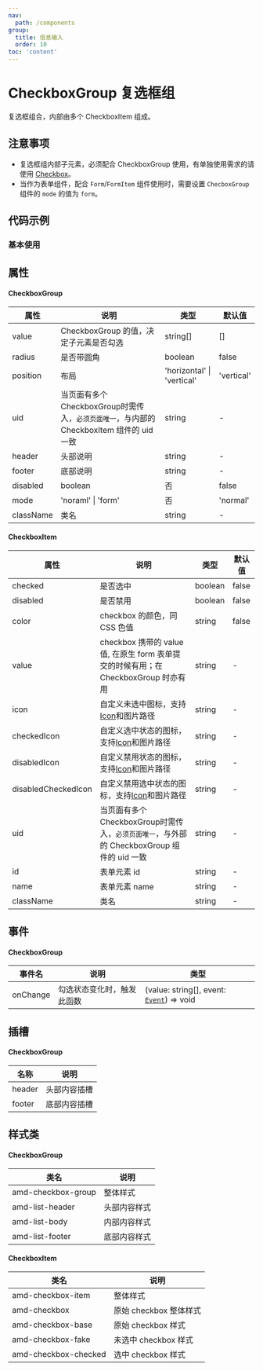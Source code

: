 ```yaml
---
nav:
  path: /components
group:
  title: 信息输入
  order: 10
toc: 'content'
---
```


# CheckboxGroup 复选框组
复选框组合，内部由多个 CheckboxItem 组成。

## 注意事项

- 复选框组内部子元素，必须配合 CheckboxGroup 使用，有单独使用需求的请使用 [Checkbox](./checkbox)。
- 当作为表单组件，配合 `Form`/`FormItem` 组件使用时，需要设置 `ChecboxGroup` 组件的 `mode` 的值为 `form`。

## 代码示例
### 基本使用
<code src='../../demo/pages/CheckboxGroup'></code>
## 属性
#### CheckboxGroup
| 属性 | 说明 | 类型 | 默认值 |
| -----|-----|-----|-----|
| value | CheckboxGroup 的值，决定子元素是否勾选 | string[] | [] |
| radius |  是否带圆角 | boolean | false |
| position | 布局 | 'horizontal' &verbar;  'vertical' | 'vertical' | 
| uid |  当页面有多个CheckboxGroup时需传入，`必须页面唯一`，与内部的 CheckboxItem 组件的 uid 一致 | string | - |
| header |  头部说明 | string | - |
| footer |  底部说明 | string | - |
| disabled | boolean | 否 | false | 是否禁用 |
| mode | 'noraml' &verbar; 'form' | 否 | 'normal' | 配合From/FormItem组件使用时，需设置为 from |
| className | 类名| string | - |

#### CheckboxItem
| 属性 | 说明 | 类型 | 默认值 | 
| -----|-----|-----|----- |
| checked |  是否选中 | boolean | false | 
| disabled | 是否禁用 | boolean | false |
| color | checkbox 的颜色，同 CSS 色值 | string | false |
| value |  checkbox 携带的 value 值, 在原生 form 表单提交的时候有用；在 CheckboxGroup 时亦有用 | string | - |
| icon | 自定义未选中图标，支持[Icon](./icon#代码示例)和图片路径 | string | - |
| checkedIcon | 自定义选中状态的图标，支持[Icon](./icon#代码示例)和图片路径  | string | - |
| disabledIcon | 自定义禁用状态的图标，支持[Icon](./icon#代码示例)和图片路径 | string | - |
| disabledCheckedIcon | 自定义禁用选中状态的图标，支持[Icon](./icon#代码示例)和图片路径 | string | - |
| uid |  当页面有多个CheckboxGroup时需传入，`必须页面唯一`，与外部的 CheckboxGroup 组件的 uid 一致  | string | - |
| id |  表单元素 id | string | - |
| name | 表单元素 name | string | - | 
| className | 类名| string | - |


## 事件
#### CheckboxGroup

| 事件名 | 说明 | 类型 |
| -----|-----|-----|
| onChange | 勾选状态变化时，触发此函数 |(value: string[], event:  [`Event`](https://opendocs.alipay.com/mini/framework/event-object)) => void|

## 插槽
#### CheckboxGroup

| 名称 | 说明 |
| ----|----|
| header | 头部内容插槽 |
| footer | 底部内容插槽 |

## 样式类 
#### CheckboxGroup

| 类名 | 说明 |
| -----|-----|
| amd-checkbox-group |整体样式|
| amd-list-header | 头部内容样式 |
| amd-list-body | 内部内容样式 |
| amd-list-footer |底部内容样式|

#### CheckboxItem

| 类名 | 说明 |
| -----|-----|
| amd-checkbox-item | 整体样式 |
| amd-checkbox | 原始 checkbox 整体样式 |
| amd-checkbox-base | 原始 checkbox 样式 |
| amd-checkbox-fake | 未选中 checkbox 样式 |
| amd-checkbox-checked | 选中 checkbox 样式 |
